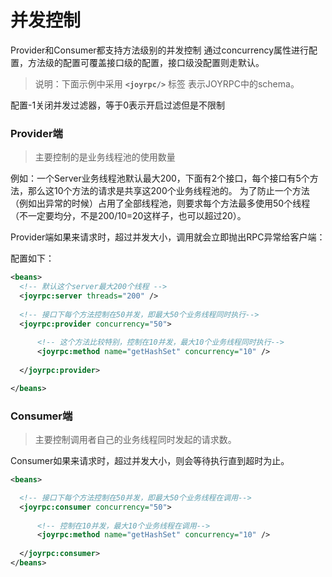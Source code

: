 并发控制
==
Provider和Consumer都支持方法级别的并发控制
通过concurrency属性进行配置，方法级的配置可覆盖接口级的配置，接口级没配置则走默认。
>说明：下面示例中采用  **`<joyrpc/>`** 标签 表示JOYRPC中的schema。

配置-1关闭并发过滤器，等于0表示开启过滤但是不限制

### Provider端
>主要控制的是业务线程池的使用数量

  例如：一个Server业务线程池默认最大200，下面有2个接口，每个接口有5个方法，那么这10个方法的请求是共享这200个业务线程池的。
  为了防止一个方法（例如出异常的时候）占用了全部线程池，则要求每个方法最多使用50个线程（不一定要均分，不是200/10=20这样子，也可以超过20）。

  Provider端如果来请求时，超过并发大小，调用就会立即抛出RPC异常给客户端：

  配置如下：
  ```xml
  <beans>
    <!-- 默认这个server最大200个线程 -->
    <joyrpc:server threads="200" /> 
    
    <!-- 接口下每个方法控制在50并发，即最大50个业务线程同时执行-->
    <joyrpc:provider concurrency="50"> 
    
        <!-- 这个方法比较特别，控制在10并发，最大10个业务线程同时执行-->
        <joyrpc:method name="getHashSet" concurrency="10" /> 
        
    </joyrpc:provider>
  
  </beans>
  
  ```

### Consumer端
>主要控制调用者自己的业务线程同时发起的请求数。

  Consumer如果来请求时，超过并发大小，则会等待执行直到超时为止。

  ```xml
  <beans>
  
    <!-- 接口下每个方法控制在50并发，即最大50个业务线程在调用-->
    <joyrpc:consumer concurrency="50"> 
    
        <!-- 控制在10并发，最大10个业务线程在调用-->
        <joyrpc:method name="getHashSet" concurrency="10" /> 
        
    </joyrpc:consumer>
  </beans>
  ```